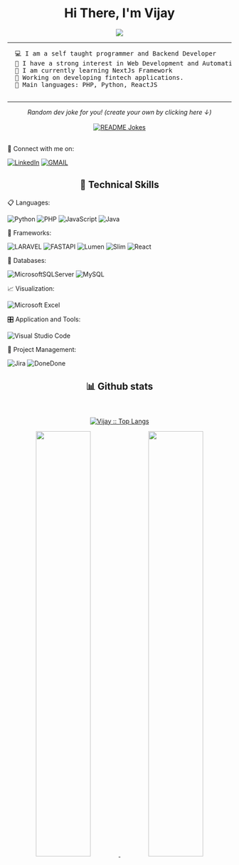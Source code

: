 
<div align="center">
  <h1 align="center">Hi There, I'm Vijay</h1>
</div>
<p align="center">
 <a href="https://github.com/vijayKL94">
		 <img src="https://readme-typing-svg.herokuapp.com?lines=Backend+Developer;Laravel%20|%20Python%20|%20React%20JS;Always%20learning%20new%20things&center=true&width=450&height=45">
   </a>
</p>
<hr>
 <pre>
  💻 I am a self taught programmer and Backend Developer
  📝 I have a strong interest in Web Development and Automation.
  🌱 I am currently learning NextJs Framework
  🔭 Working on developing fintech applications.
  🌟 Main languages: PHP, Python, ReactJS
 </pre>
<hr>

<div align="center">
    <i>Random dev joke for you! (create your own by clicking here ↓) <br/></i><br>
    <a href="https://readme-jokes.vercel.app"><img align="center" src="https://readme-jokes.vercel.app/api" alt="README Jokes"></a>
</div>  </br> 

💬 Connect with me on:</br>

[![LinkedIn](https://img.shields.io/badge/LinkedIn-0077B5?style=for-the-badge&logo=linkedin&logoColor=white)](https://www.linkedin.com/in/vijay-kl-4984ba26b/) [![GMAIL](https://img.shields.io/badge/Gmail-D14836?style=for-the-badge&logo=gmail&logoColor=white)](https://mail.google.com/mail/?view=cm&fs=1&to=kennedy1.vijay@gmail.com)
  
  

<h2 align="center"> 🌟 Technical Skills </h2>

📋 Languages: 

![Python](https://img.shields.io/badge/python-3670A0?style=for-the-badge&logo=python&logoColor=ffdd54) ![PHP](https://img.shields.io/badge/PHP-777BB4?style=for-the-badge&logo=php&logoColor=white) ![JavaScript](https://img.shields.io/badge/JavaScript-323330?style=for-the-badge&logo=javascript&logoColor=F7DF1E) ![Java](https://img.shields.io/badge/java-%23ED8B00.svg?style=for-the-badge&logo=java&logoColor=white)

🧪 Frameworks:

  ![LARAVEL](https://img.shields.io/badge/Laravel-FF2D20?style=for-the-badge&logo=laravel&logoColor=white) ![FASTAPI](https://img.shields.io/badge/fastapi-109989?style=for-the-badge&logo=FASTAPI&logoColor=white) ![Lumen](https://img.shields.io/badge/Lumen-ff5954?style=for-the-badge&logo=Lumen&logoColor=white) ![Slim](https://img.shields.io/badge/Slim-719E40?style=for-the-badge&logo=Slim&logoColor=white) ![React](https://img.shields.io/badge/React-20232A?style=for-the-badge&logo=react&logoColor=61DAFB) 
  
 
 💾 Databases:
 
 ![MicrosoftSQLServer](https://img.shields.io/badge/Microsoft%20SQL%20Sever-CC2927?style=for-the-badge&logo=microsoft%20sql%20server&logoColor=white) ![MySQL](https://img.shields.io/badge/MySQL-3E6E93?style=for-the-badge&logo=mysql&logoColor=white)
 
 📈 Visualization:
 
 ![Microsoft Excel](https://img.shields.io/badge/Microsoft_Excel-217346?style=for-the-badge&logo=microsoft-excel&logoColor=white) 
 
 🎛️ Application and Tools:
 
 ![Visual Studio Code](https://img.shields.io/badge/Visual%20Studio%20Code-0078d7.svg?style=for-the-badge&logo=visual-studio-code&logoColor=white)
  
📲 Project Management:

![Jira](https://img.shields.io/badge/jira-%230A0FFF.svg?style=for-the-badge&logo=jira&logoColor=white)
![DoneDone](https://img.shields.io/badge/DoneDone-%23ED8B00.svg?style=for-the-badge&logo=DoneDone&logoColor=white)

  <div>
    <h2 align="center"> 📊 Github stats </h2>
      <br/>
        <p align="center">
          <a href="https://github.com/vijayKL94">
          <img src="https://github-readme-stats.vercel.app/api/top-langs/?username=vijayKL94&langs_count=6&theme=gruvbox&layout=compact&hide_border=true&hide=jupyter%20notebook" alt="Vijay :: Top Langs" /></a>
        </p>
        <p align="center">
          <a href="https://github.com/vijayKL94/">
          <img width="49.5%" src="https://github-readme-stats.vercel.app/api?username=vijayKL94&show_icons=true&theme=gruvbox&hide_border=true" />
          <img width="49.5%" src="https://github-readme-streak-stats.herokuapp.com/?user=vijayKL94&theme=gruvbox&hide_border=true" />
          </a>
       </p>
     <br>
  </div>    


 <!-- [![Top Langs](https://github-readme-stats.vercel.app/api/top-langs/?username=vijayKL94&hide=jupyter%20notebook)](https://github.com/vijayKL94)-->
